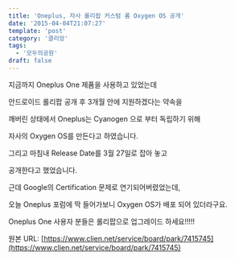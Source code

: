 ```yaml
---
title: 'Oneplus, 자사 롤리팝 커스텀 롬 Oxygen OS 공개'
date: '2015-04-04T21:07:27'
template: 'post'
category: '클리앙'
tags: 
  - '모두의공원'
draft: false
---
```


지금까지 Oneplus One 제품을 사용하고 있었는데 

안드로이드 롤리팝 공개 후 3개월 안에 지원하겠다는 약속을 

깨버린 상태에서 Oneplus는 Cyanogen 으로 부터 독립하기 위해 

자사의 Oxygen OS를 만든다고 하였습니다.

그리고 마침내 Release Date를 3월 27일로 잡아 놓고

공개한다고 했었습니다.

근데 Google의 Certification 문제로 연기되어버렸었는데,

오늘 Oneplus 포럼에 딱 들어가보니 Oxygen OS가 배포 되어 있더라구요.

Oneplus One 사용자 분들은 롤리팝으로 업그레이드 하세요!!!!!

원본 URL: [https://www.clien.net/service/board/park/7415745](https://www.clien.net/service/board/park/7415745)
